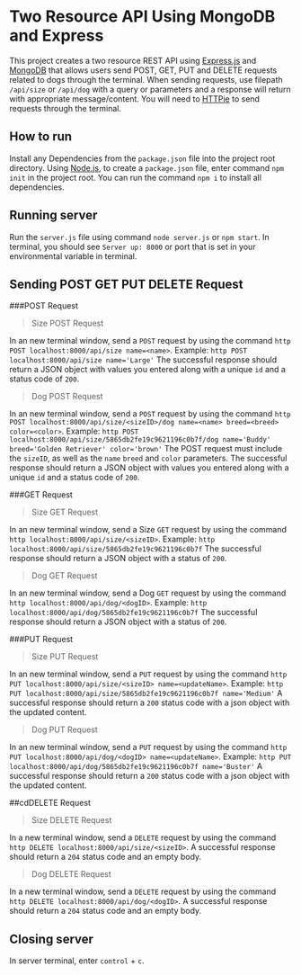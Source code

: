 # Two Resource API Using MongoDB and Express

This project creates a two resource REST API using [Express.js](http://expressjs.com/) and [MongoDB](https://docs.mongodb.com/) that allows users send POST, GET, PUT and DELETE requests related
to dogs through the terminal.
When sending requests, use filepath `/api/size` or `/api/dog` with a query or parameters and a response will return with appropriate message/content.
You will need to [HTTPie](https://httpie.org/) to send requests through the terminal.

## How to run

Install any Dependencies from the `package.json` file into the project root
directory. Using [Node.js](https://nodejs.org/), to create a `package.json` file, enter command `npm init` in the project root.
You can run the command `npm i` to install all dependencies.

## Running server

Run the `server.js` file using command `node server.js` or `npm start`. In terminal, you should see `Server up: 8000` or
port that is set in your environmental variable in terminal.

## Sending POST GET PUT DELETE Request

###POST Request

>Size POST Request

In an new terminal window, send a `POST` request by using the command
`http POST localhost:8000/api/size name=<name>`.
Example: `http POST localhost:8000/api/size name='Large'`
The successful response should return a JSON object with values you entered along with a unique `id` and
a status code of `200`.

>Dog POST Request

In an new terminal window, send a `POST` request by using the command
`http POST localhost:8000/api/size/<sizeID>/dog name=<name> breed=<breed> color=<color>`.
Example: `http POST localhost:8000/api/size/5865db2fe19c9621196c0b7f/dog name='Buddy' breed='Golden Retriever' color='brown'`
The POST request must include the `sizeID`, as well as the `name` `breed` and `color` parameters.
The successful response should return a JSON object with values you entered along with a unique `id` and
a status code of `200`.

###GET Request

>Size GET Request

In an new terminal window, send a Size `GET` request by using the command `http localhost:8000/api/size/<sizeID>`.
Example: `http localhost:8000/api/size/5865db2fe19c9621196c0b7f`
The successful response should return a JSON object with a status of `200`.

>Dog GET Request

In an new terminal window, send a Dog `GET` request by using the command `http localhost:8000/api/dog/<dogID>`.
Example: `http localhost:8000/api/dog/5865db2fe19c9621196c0b7f`
The successful response should return a JSON object with a status of `200`.

###PUT Request

>Size PUT Request

In an new terminal window, send a `PUT` request by using the command
`http PUT localhost:8000/api/size/<sizeID> name=<updateName>`.
Example: `http PUT localhost:8000/api/size/5865db2fe19c9621196c0b7f name='Medium'`
A successful response should return a `200` status code with a json object
with the updated content.

>Dog PUT Request

In an new terminal window, send a `PUT` request by using the command
`http PUT localhost:8000/api/dog/<dogID> name=<updateName>`.
Example: `http PUT localhost:8000/api/dog/5865db2fe19c9621196c0b7f name='Buster'`
A successful response should return a `200` status code with a json object
with the updated content.

##cdDELETE Request

>Size DELETE Request

In a new terminal window, send a `DELETE` request by using the command `http DELETE localhost:8000/api/size/<sizeID>`. A successful response should return a `204` status code and an empty body.

>Dog DELETE Request

In a new terminal window, send a `DELETE` request by using the command `http DELETE localhost:8000/api/dog/<dogID>`. A successful response should return a `204` status code and an empty body.

## Closing server

In server terminal, enter `control` + `c`.
